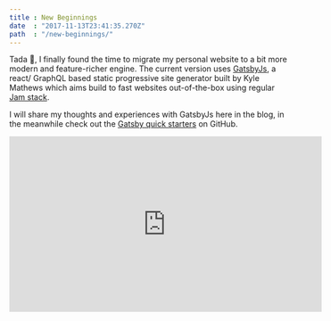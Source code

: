 ```yaml
---
title : New Beginnings
date  : "2017-11-13T23:41:35.270Z"
path  : "/new-beginnings/"
---
```


Tada :tada:, I finally found the time to migrate my personal website to a bit more modern and feature-richer engine. The current version uses [GatsbyJs](https://www.gatsbyjs.org), a react/ GraphQL based static progressive site generator built by Kyle Mathews which aims build to fast websites out-of-the-box using regular [Jam stack](https://jamstack.org/).


I will share my thoughts and experiences with GatsbyJs here in the blog, in the meanwhile check out the [Gatsby quick starters](https://www.gatsbyjs.org/docs/gatsby-starters/) on GitHub.

<iframe width="560" height="315" src="https://www.youtube.com/embed/Gtd-Ht-D0sg" frameborder="0" allowfullscreen></iframe>
